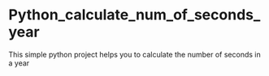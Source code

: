 # Python_calculate_num_of_seconds_year
This simple python project helps you to calculate the number of seconds in a year
